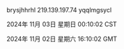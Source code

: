 brysjhhrhl 219.139.197.74 yqqlmgsycl

2024年 11月 03日 星期日 00:10:02 CST

2024年 11月 02日 星期六 16:10:02 GMT

